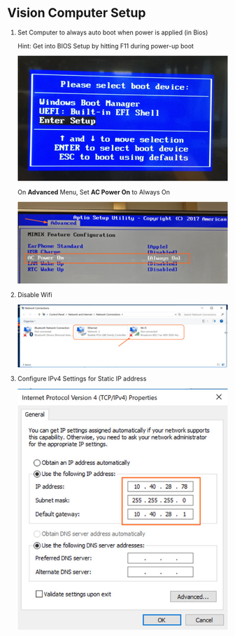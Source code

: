 # Vision Computer Setup 

1. Set Computer to always auto boot when power is applied (in Bios)

	Hint: Get into BIOS Setup by hitting F11 during power-up boot

	![](https://github.com/Team4028/2018-PreSeason-Vision/blob/master/Images/BIOS%20-%20Step%201.jpg)

	On **Advanced** Menu, Set **AC Power On** to Always On

	![](https://github.com/Team4028/2018-PreSeason-Vision/blob/master/Images/BIOS%20-%20Step%202.jpg)

2. Disable Wifi

	![](https://github.com/Team4028/2018-PreSeason-Vision/blob/master/Images/Minix%20-%20Network.jpg)

3. Configure IPv4 Settings for Static IP address

	![](https://github.com/Team4028/2018-PreSeason-Vision/blob/master/Images/Minix%20-%20IPv4.jpg)